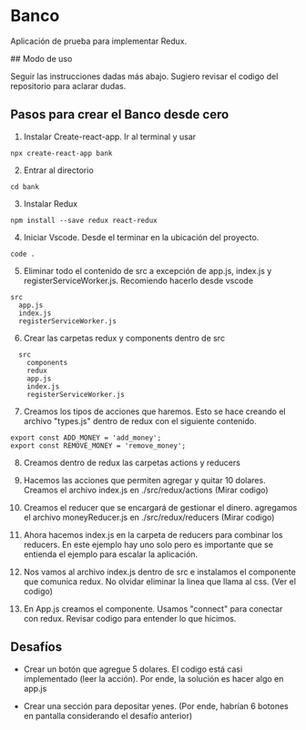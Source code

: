 # Banco

Aplicación de prueba para implementar Redux.

## Modo de uso

Seguir las instrucciones dadas más abajo. Sugiero revisar el codigo del repositorio para aclarar dudas.

## Pasos para crear el Banco desde cero

1. Instalar Create-react-app. Ir al terminal y usar
```
npx create-react-app bank
```

2. Entrar al directorio
```
cd bank
```

3. Instalar Redux
```
npm install --save redux react-redux
```

4. Iniciar Vscode. Desde el terminar en la ubicación del proyecto.

```
code .
```

5. Eliminar todo el contenido de src a excepción de app.js, index.js y registerServiceWorker.js. Recomiendo hacerlo desde vscode

```
src
  app.js
  index.js
  registerServiceWorker.js
```

6. Crear las carpetas redux y components dentro de src
```
  src
    components
    redux
    app.js
    index.js
    registerServiceWorker.js
```

7. Creamos los tipos de acciones que haremos. Esto se hace creando el archivo "types.js" dentro de redux con el siguiente contenido.

```jacascript
export const ADD_MONEY = 'add_money';
export const REMOVE_MONEY = 'remove_money';
```

8. Creamos dentro de redux las carpetas actions y reducers

9. Hacemos las acciones que permiten agregar y quitar 10 dolares. Creamos el archivo index.js en ./src/redux/actions (Mirar codigo)

10. Creamos el reducer que se encargará de gestionar el dinero. agregamos el archivo moneyReducer.js en ./src/redux/reducers (Mirar codigo)

11. Ahora hacemos index.js en la carpeta de reducers para combinar los reducers. En este ejemplo hay uno solo pero es importante que se entienda el ejemplo para escalar la aplicación.

12. Nos vamos al archivo index.js dentro de src e instalamos el componente que comunica redux. No olvidar eliminar la linea que llama al css. (Ver el codigo)

13. En App.js creamos el componente. Usamos "connect" para conectar con redux. Revisar codigo para entender lo que hicimos.

## Desafíos

- Crear un botón que agregue 5 dolares. El codigo está casi implementado (leer la acción). Por ende, la solución es hacer algo en app.js

- Crear una sección para depositar yenes. (Por ende, habrían 6 botones en pantalla considerando el desafío anterior)